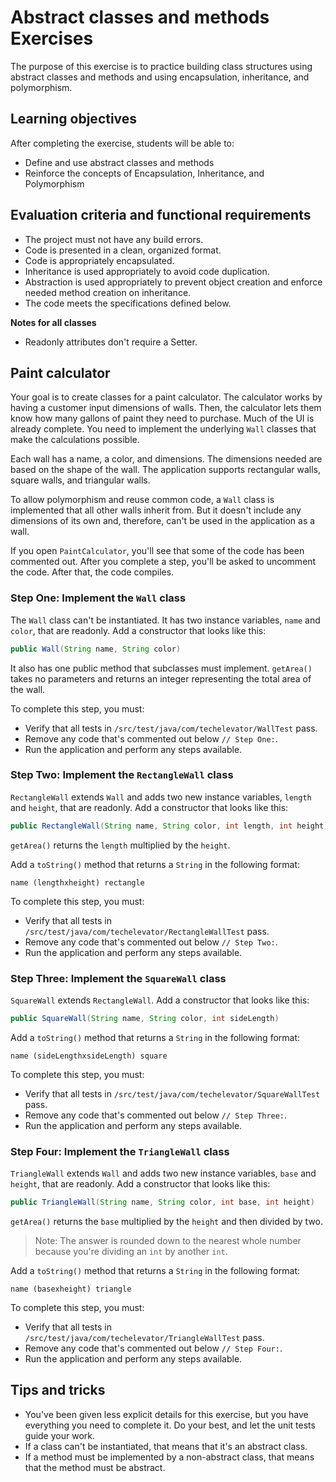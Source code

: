 # Abstract classes and methods Exercises

The purpose of this exercise is to practice building class structures using abstract classes and methods and using encapsulation, inheritance, and polymorphism.

## Learning objectives

After completing the exercise, students will be able to:

- Define and use abstract classes and methods
- Reinforce the concepts of Encapsulation, Inheritance, and Polymorphism

## Evaluation criteria and functional requirements

* The project must not have any build errors.
* Code is presented in a clean, organized format.
* Code is appropriately encapsulated.
* Inheritance is used appropriately to avoid code duplication.
* Abstraction is used appropriately to prevent object creation and enforce needed method creation on inheritance.
* The code meets the specifications defined below.

**Notes for all classes**
- Readonly attributes don't require a Setter.

## Paint calculator

Your goal is to create classes for a paint calculator. The calculator works by having a customer input dimensions of walls. Then, the calculator lets them know how many gallons of paint they need to purchase. Much of the UI is already complete. You need to implement the underlying `Wall` classes that make the calculations possible.

Each wall has a name, a color, and dimensions. The dimensions needed are based on the shape of the wall. The application supports rectangular walls, square walls, and triangular walls.

To allow polymorphism and reuse common code, a `Wall` class is implemented that all other walls inherit from. But it doesn't include any dimensions of its own and, therefore, can't be used in the application as a wall.

If you open `PaintCalculator`, you'll see that some of the code has been commented out. After you complete a step, you'll be asked to uncomment the code. After that, the code compiles.

### Step One: Implement the `Wall` class

The `Wall` class can't be instantiated. It has two instance variables, `name` and `color`, that are readonly. Add a constructor that looks like this:

``` Java
public Wall(String name, String color)
```

It also has one public method that subclasses must implement. `getArea()` takes no parameters and returns an integer representing the total area of the wall.

To complete this step, you must:
- Verify that all tests in `/src/test/java/com/techelevator/WallTest` pass.
- Remove any code that's commented out below `// Step One:`.
- Run the application and perform any steps available.

### Step Two: Implement the `RectangleWall` class

`RectangleWall` extends `Wall` and adds two new instance variables, `length` and `height`, that are readonly. Add a constructor that looks like this:

``` Java
public RectangleWall(String name, String color, int length, int height)
```

`getArea()` returns the `length` multiplied by the `height`.

Add a `toString()` method that returns a `String` in the following format:

```
name (lengthxheight) rectangle
```

To complete this step, you must:
- Verify that all tests in `/src/test/java/com/techelevator/RectangleWallTest` pass.
- Remove any code that's commented out below `// Step Two:`.
- Run the application and perform any steps available.

### Step Three: Implement the `SquareWall` class

`SquareWall` extends `RectangleWall`. Add a constructor that looks like this:

``` Java
public SquareWall(String name, String color, int sideLength)
```

Add a `toString()` method that returns a `String` in the following format:

```
name (sideLengthxsideLength) square
```

To complete this step, you must:
- Verify that all tests in `/src/test/java/com/techelevator/SquareWallTest` pass.
- Remove any code that's commented out below `// Step Three:`.
- Run the application and perform any steps available.

### Step Four: Implement the `TriangleWall` class

`TriangleWall` extends `Wall` and adds two new instance variables, `base` and `height`, that are readonly. Add a constructor that looks like this:

``` Java
public TriangleWall(String name, String color, int base, int height)
```

`getArea()` returns the `base` multiplied by the `height` and then divided by two.

>Note: The answer is rounded down to the nearest whole number because you're dividing an `int` by another `int`.

Add a `toString()` method that returns a `String` in the following format:

```
name (basexheight) triangle
```

To complete this step, you must:
- Verify that all tests in `/src/test/java/com/techelevator/TriangleWallTest` pass.
- Remove any code that's commented out below `// Step Four:`.
- Run the application and perform any steps available.

## Tips and tricks

- You've been given less explicit details for this exercise, but you have everything you need to complete it. Do your best, and let the unit tests guide your work.
- If a class can't be instantiated, that means that it's an abstract class.
- If a method must be implemented by a non-abstract class, that means that the method must be abstract.
